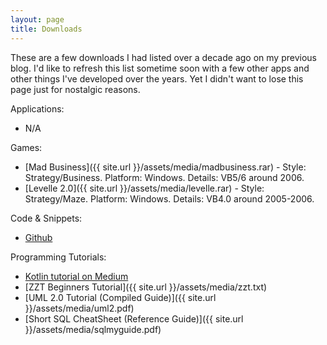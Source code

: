 ```yaml
---
layout: page
title: Downloads
---
```


These are a few downloads I had listed over a decade ago on my previous blog. I'd like to refresh this list sometime soon with a few other apps and other things I've developed over the years. Yet I didn't want to lose this page just for nostalgic reasons.

Applications:

* N/A

Games:

* [Mad Business]({{ site.url }}/assets/media/madbusiness.rar) - Style: Strategy/Business. Platform: Windows. Details: VB5/6 around 2006.
* [Levelle 2.0]({{ site.url }}/assets/media/levelle.rar) - Style: Strategy/Maze. Platform: Windows. Details: VB4.0 around 2005-2006.

Code & Snippets:

* [Github](https://github.com/lemiffe)

Programming Tutorials:

* [Kotlin tutorial on Medium](https://medium.com/@mike.warner)
* [ZZT Beginners Tutorial]({{ site.url }}/assets/media/zzt.txt)
* [UML 2.0 Tutorial (Compiled Guide)]({{ site.url }}/assets/media/uml2.pdf)
* [Short SQL CheatSheet (Reference Guide)]({{ site.url }}/assets/media/sqlmyguide.pdf)
